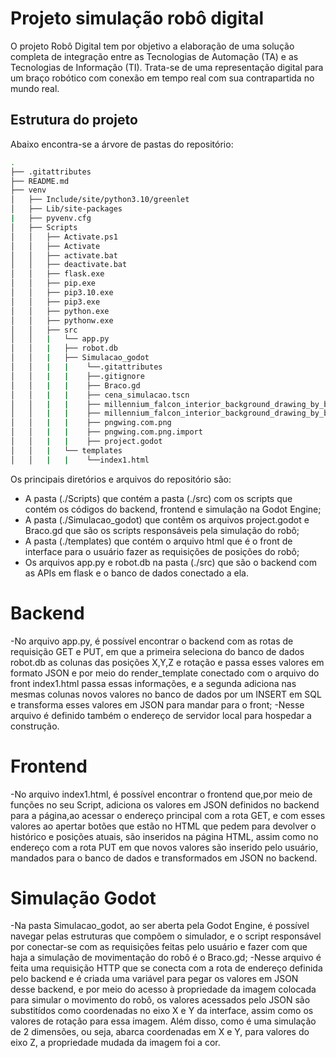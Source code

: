 # Projeto simulação robô digital
O projeto Robô Digital tem por objetivo a elaboração de uma solução completa de integração entre as Tecnologias de Automação (TA) e as Tecnologias de Informação (TI). Trata-se de uma representação digital para um braço robótico com conexão em tempo real com sua contrapartida no mundo real.

## Estrutura do projeto
Abaixo encontra-se a árvore de pastas do repositório:

``` bash
.
├── .gitattributes
├── README.md
├── venv
│   ├── Include/site/python3.10/greenlet
│   ├── Lib/site-packages
|   ├── pyvenv.cfg
│   ├── Scripts
│   │   ├── Activate.ps1
│   │   ├── Activate
│   │   ├── activate.bat
│   │   ├── deactivate.bat
│   │   ├── flask.exe
│   │   ├── pip.exe
│   │   ├── pip3.10.exe
│   │   ├── pip3.exe
│   │   ├── python.exe
│   │   ├── pythonw.exe
│   │   ├── src
│   │   |   └── app.py
│   │   |   ├── robot.db
│   │   |   ├── Simulacao_godot
│   │   |   |    └──.gitattributes
│   │   |   |    ├──.gitignore
│   │   |   |    ├── Braco.gd
│   │   |   |    ├── cena_simulacao.tscn
│   │   |   |    ├── millennium_falcon_interior_background_drawing_by_bantambb_dbowvuj-fullview.jpg
│   │   |   |    ├── millennium_falcon_interior_background_drawing_by_bantambb_dbowvuj-fullview.jpg.import
│   │   |   |    ├── pngwing.com.png
│   │   |   |    ├── pngwing.com.png.import
│   │   |   |    ├── project.godot
│   │   |   └── templates
│   │   |   |    └──index1.html
```
Os principais diretórios e arquivos do repositório são:
- A pasta (./Scripts) que contém a pasta (./src) com os scripts que contém os códigos do backend, frontend e simulação na Godot Engine;
- A pasta (./Simulacao_godot) que contêm os arquivos project.godot e Braco.gd que são os scripts responsáveis pela simulação do robô;
- A pasta (./templates) que contém o arquivo html que é o front de interface para o usuário fazer as requisições de posições do robô;
- Os arquivos app.py e robot.db na pasta (./src) que são o backend com as APIs em flask e o banco de dados conectado a ela.

# Backend
-No arquivo app.py, é possível encontrar o backend com as rotas de requisição GET e PUT, em que a primeira seleciona do banco de dados robot.db as colunas das posições X,Y,Z e rotação e passa esses valores em formato JSON e por meio do render_template conectado com o arquivo do front index1.html passa essas informações, e a segunda adiciona nas mesmas colunas novos valores no banco de dados por um INSERT em SQL e transforma esses valores em JSON para mandar para o front;
-Nesse arquivo é definido também o endereço de servidor local para hospedar a construção.

# Frontend
-No arquivo index1.html, é possível encontrar o frontend que,por meio de funções no seu Script, adiciona os valores em JSON definidos no backend para a página,ao acessar o endereço principal com a rota GET, e com esses valores ao apertar botões que estão no HTML que pedem para devolver o histórico e posições atuais, são inseridos na página HTML, assim como no endereço com a rota PUT em que novos valores são inserido pelo usuário, mandados para o banco de dados e transformados em JSON no backend.

# Simulação Godot
-Na pasta Simulacao_godot, ao ser aberta pela Godot Engine, é possível navegar pelas estruturas que compõem o simulador, e o script responsável por conectar-se com as requisições feitas pelo usuário e fazer com que haja a simulação de movimentação do robô é o Braco.gd;
-Nesse arquivo é feita uma requisição HTTP que se conecta com a rota de endereço definida pelo backend e é criada uma variável para pegar os valores em JSON desse backend, e por meio do acesso à propriedade da imagem colocada para simular o movimento do robô, os valores acessados pelo JSON são substitídos como coordenadas no eixo X e Y da interface, assim como os valores de rotação para essa imagem. Além disso, como é uma simulação de 2 dimensões, ou seja, abarca coordenadas em X e Y, para valores do eixo Z, a propriedade mudada da imagem foi a cor.
